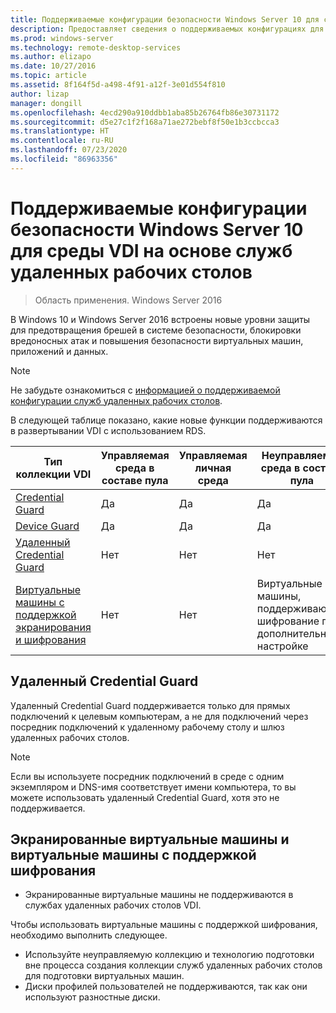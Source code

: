 ```yaml
---
title: Поддерживаемые конфигурации безопасности Windows Server 10 для среды VDI на основе служб удаленных рабочих столов
description: Предоставляет сведения о поддерживаемых конфигурациях для среды VDI на основе Windows 10 с использованием RDS в Windows Server 2016.
ms.prod: windows-server
ms.technology: remote-desktop-services
ms.author: elizapo
ms.date: 10/27/2016
ms.topic: article
ms.assetid: 8f164f5d-a498-4f91-a12f-3e01d554f810
author: lizap
manager: dongill
ms.openlocfilehash: 4ecd290a910ddbb1aba85b26764fb86e30731172
ms.sourcegitcommit: d5e27c1f2f168a71ae272bebf8f50e1b3ccbcca3
ms.translationtype: HT
ms.contentlocale: ru-RU
ms.lasthandoff: 07/23/2020
ms.locfileid: "86963356"
---
```

# <a name="supported-windows-10-security-configurations-for-remote-desktop-services-vdi"></a>Поддерживаемые конфигурации безопасности Windows Server 10 для среды VDI на основе служб удаленных рабочих столов

> Область применения. Windows Server 2016

В Windows 10 и Windows Server 2016 встроены новые уровни защиты для предотвращения брешей в системе безопасности, блокировки вредоносных атак и повышения безопасности виртуальных машин, приложений и данных.

> [!NOTE]
> Не забудьте ознакомиться с [информацией о поддерживаемой конфигурации служб удаленных рабочих столов](rds-supported-config.md).

В следующей таблице показано, какие новые функции поддерживаются в развертывании VDI с использованием RDS.

|  Тип коллекции VDI               |  Управляемая среда в составе пула |  Управляемая личная среда |  Неуправляемая среда в составе пула                                     |  Неуправляемая личная среда                                    |
|-------------------------------------|------------------|--------------------|--------------------------------------------------------|--------------------------------------------------------|
| [Credential Guard](/windows/security/identity-protection/credential-guard/credential-guard)                    | Да              | Да                | Да                                                    | Да                                                    |
| [Device Guard](/windows/security/threat-protection/windows-defender-application-control/windows-defender-application-control-deployment-guide)                        | Да              | Да                | Да                                                    | Да                                                    |
| [Удаленный Credential Guard](/windows/security/identity-protection/remote-credential-guard)             | Нет               | Нет                 | Нет                                                     | Нет                                                     |
| [Виртуальные машины с поддержкой экранирования и шифрования](../../security/guarded-fabric-shielded-vm/guarded-fabric-and-shielded-vms.md) | Нет               | Нет                 | Виртуальные машины, поддерживающие шифрование при дополнительной настройке | Виртуальные машины, поддерживающие шифрование при дополнительной настройке |

## <a name="remote-credential-guard"></a>Удаленный Credential Guard

Удаленный Credential Guard поддерживается только для прямых подключений к целевым компьютерам, а не для подключений через посредник подключений к удаленному рабочему столу и шлюз удаленных рабочих столов.
> [!NOTE]
> Если вы используете посредник подключений в среде с одним экземпляром и DNS-имя соответствует имени компьютера, то вы можете использовать удаленный Credential Guard, хотя это не поддерживается.

## <a name="shielded-vms-and-encryption-supported-vms"></a>Экранированные виртуальные машины и виртуальные машины с поддержкой шифрования 

- Экранированные виртуальные машины не поддерживаются в службах удаленных рабочих столов VDI. 

Чтобы использовать виртуальные машины с поддержкой шифрования, необходимо выполнить следующее.
- Используйте неуправляемую коллекцию и технологию подготовки вне процесса создания коллекции служб удаленных рабочих столов для подготовки виртуальных машин. 
- Диски профилей пользователей не поддерживаются, так как они используют разностные диски. 
